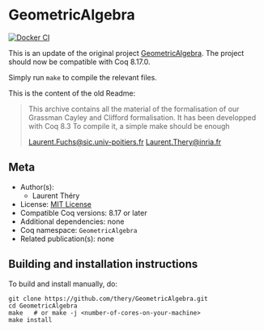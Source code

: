 <!---
This file was generated from `meta.yml`, please do not edit manually.
Follow the instructions on https://github.com/coq-community/templates to regenerate.
--->
# GeometricAlgebra

[![Docker CI][docker-action-shield]][docker-action-link]

[docker-action-shield]: https://github.com/thery/GeometricAlgebra/workflows/Docker%20CI/badge.svg?branch=master
[docker-action-link]: https://github.com/thery/GeometricAlgebra/actions?query=workflow:"Docker%20CI"




This is an update of the original project 
  [GeometricAlgebra](http://www-sop.inria.fr/marelle/GeometricAlgebra/).
The project should now be compatible with Coq 8.17.0.

Simply run `make` to compile the relevant files.

This is the content of the old Readme:

>This archive contains all the material of the formalisation of our Grassman
>Cayley and Clifford formalisation. It has been developped with Coq 8.3
>To compile it, a simple make should be enough
>
>Laurent.Fuchs@sic.univ-poitiers.fr
>Laurent.Thery@inria.fr

## Meta

- Author(s):
  - Laurent Théry
- License: [MIT License](LICENSE)
- Compatible Coq versions: 8.17 or later
- Additional dependencies: none
- Coq namespace: `GeometricAlgebra`
- Related publication(s): none

## Building and installation instructions

To build and install manually, do:

``` shell
git clone https://github.com/thery/GeometricAlgebra.git
cd GeometricAlgebra
make   # or make -j <number-of-cores-on-your-machine> 
make install
```




